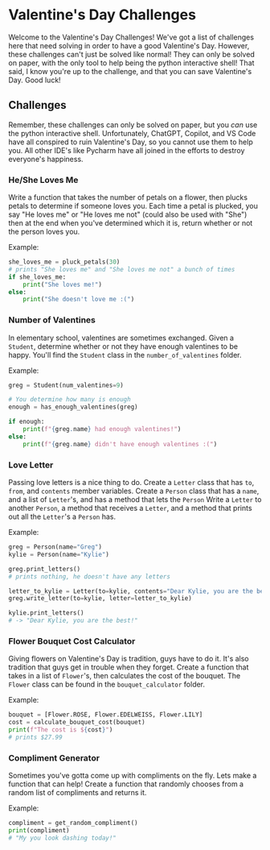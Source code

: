 # Valentine's Day Challenges

Welcome to the Valentine's Day Challenges! We've got a list of challenges here that need solving in order to have
a good Valentine's Day. However, these challenges can't just be solved like normal! They can only be solved on paper,
with the only tool to help being the python interactive shell! That said, I know you're up to the challenge, and that
you can save Valentine's Day. Good luck!


## Challenges

Remember, these challenges can only be solved on paper, but you _can_ use the python interactive shell. Unfortunately,
ChatGPT, Copilot, and VS Code have all conspired to ruin Valentine's Day, so you cannot use them to help you. All other
IDE's like Pycharm have all joined in the efforts to destroy everyone's happiness.


### He/She Loves Me

Write a function that takes the number of petals on a flower, then plucks petals to determine if someone loves you.
Each time a petal is plucked, you say "He loves me" or "He loves me not" (could also be used with "She") then at the
end when you've determined which it is, return whether or not the person loves you.

Example:

```python
she_loves_me = pluck_petals(30)
# prints "She loves me" and "She loves me not" a bunch of times
if she_loves_me:
    print("She loves me!")
else:
    print("She doesn't love me :(")
```


### Number of Valentines

In elementary school, valentines are sometimes exchanged. Given a `Student`, determine whether or not they have enough
valentines to be happy. You'll find the `Student` class in the `number_of_valentines` folder.

Example:

```python
greg = Student(num_valentines=9)

# You determine how many is enough
enough = has_enough_valentines(greg)

if enough:
    print(f"{greg.name} had enough valentines!")
else:
    print(f"{greg.name} didn't have enough valentines :(")
```


### Love Letter

Passing love letters is a nice thing to do. Create a `Letter` class that has `to`, `from`, and `contents` member variables.
Create a `Person` class that has a `name`, and a list of `Letter`'s, and has a method that lets the `Person` Write
a `Letter` to another `Person`, a method that receives a `Letter`, and a method that prints out all the `Letter`'s a `Person`
has.

Example:

```python
greg = Person(name="Greg")
kylie = Person(name="Kylie")

greg.print_letters()
# prints nothing, he doesn't have any letters

letter_to_kylie = Letter(to=kylie, contents="Dear Kylie, you are the best!")
greg.write_letter(to=kylie, letter=letter_to_kylie)

kylie.print_letters()
# -> "Dear Kylie, you are the best!"
```


### Flower Bouquet Cost Calculator

Giving flowers on Valentine's Day is tradition, guys have to do it. It's also tradition that guys get in trouble when
they forget. Create a function that takes in a list of `Flower`'s, then calculates the cost of the bouquet. The `Flower`
class can be found in the `bouquet_calculator` folder.

Example:

```python
bouquet = [Flower.ROSE, Flower.EDELWEISS, Flower.LILY]
cost = calculate_bouquet_cost(bouquet)
print(f"The cost is ${cost}")
# prints $27.99
```


### Compliment Generator

Sometimes you've gotta come up with compliments on the fly. Lets make a function that can help! Create a function that
randomly chooses from a random list of compliments and returns it.

Example:

```python
compliment = get_random_compliment()
print(compliment)
# "My you look dashing today!"
```
